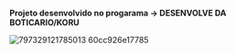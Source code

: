 **Projeto desenvolvido no progarama -> DESENVOLVE DA BOTICARIO/KORU**

![797329121785013 60cc926e17785](https://github.com/user-attachments/assets/34be8926-e297-44c2-b576-e7b7c4cc0525)

